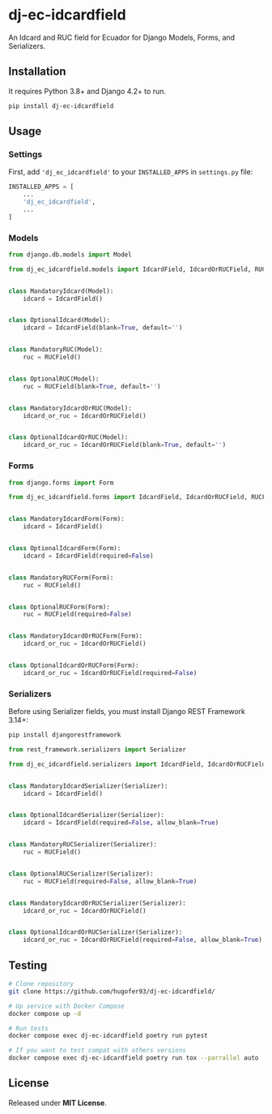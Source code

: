 # dj-ec-idcardfield

An Idcard and RUC field for Ecuador for Django Models, Forms, and Serializers.


## Installation

It requires Python 3.8+ and Django 4.2+ to run.

```bash
pip install dj-ec-idcardfield
```


## Usage

### Settings

First, add `'dj_ec_idcardfield'` to your `INSTALLED_APPS` in `settings.py` file:

```python
INSTALLED_APPS = [
    ...
    'dj_ec_idcardfield',
    ...
]
```

### Models

```python
from django.db.models import Model

from dj_ec_idcardfield.models import IdcardField, IdcardOrRUCField, RUCField


class MandatoryIdcard(Model):
    idcard = IdcardField()


class OptionalIdcard(Model):
    idcard = IdcardField(blank=True, default='')


class MandatoryRUC(Model):
    ruc = RUCField()


class OptionalRUC(Model):
    ruc = RUCField(blank=True, default='')


class MandatoryIdcardOrRUC(Model):
    idcard_or_ruc = IdcardOrRUCField()


class OptionalIdcardOrRUC(Model):
    idcard_or_ruc = IdcardOrRUCField(blank=True, default='')
```

### Forms

```python
from django.forms import Form

from dj_ec_idcardfield.forms import IdcardField, IdcardOrRUCField, RUCField


class MandatoryIdcardForm(Form):
    idcard = IdcardField()


class OptionalIdcardForm(Form):
    idcard = IdcardField(required=False)


class MandatoryRUCForm(Form):
    ruc = RUCField()


class OptionalRUCForm(Form):
    ruc = RUCField(required=False)


class MandatoryIdcardOrRUCForm(Form):
    idcard_or_ruc = IdcardOrRUCField()


class OptionalIdcardOrRUCForm(Form):
    idcard_or_ruc = IdcardOrRUCField(required=False)
```

### Serializers

Before using Serializer fields, you must install Django REST Framework 3.14+:

```bash
pip install djangorestframework
```


```python
from rest_framework.serializers import Serializer

from dj_ec_idcardfield.serializers import IdcardField, IdcardOrRUCField, RUCField


class MandatoryIdcardSerializer(Serializer):
    idcard = IdcardField()


class OptionalIdcardSerializer(Serializer):
    idcard = IdcardField(required=False, allow_blank=True)


class MandatoryRUCSerializer(Serializer):
    ruc = RUCField()


class OptionalRUCSerializer(Serializer):
    ruc = RUCField(required=False, allow_blank=True)


class MandatoryIdcardOrRUCSerializer(Serializer):
    idcard_or_ruc = IdcardOrRUCField()


class OptionalIdcardOrRUCSerializer(Serializer):
    idcard_or_ruc = IdcardOrRUCField(required=False, allow_blank=True)
```


## Testing

```bash
# Clone repository
git clone https://github.com/hugofer93/dj-ec-idcardfield/

# Up service with Docker Compose
docker compose up -d

# Run tests
docker compose exec dj-ec-idcardfield poetry run pytest

# If you want to test compat with others versions
docker compose exec dj-ec-idcardfield poetry run tox --parrallel auto
```


## License
Released under __MIT License__.
